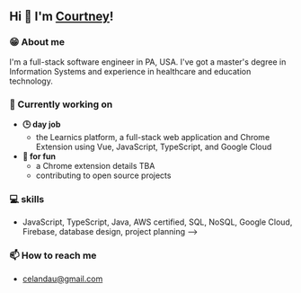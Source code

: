 ## Hi 👋 I'm [Courtney](http://celandau.com)!

### 😁 About me
I'm a full-stack software engineer in PA, USA. I've got a master's degree in Information Systems and experience in healthcare and education technology. 

### 🔭  Currently working on
- **🕒  day job** 
  - the Learnics platform, a full-stack web application and Chrome Extension using Vue, JavaScript, TypeScript, and Google Cloud
- **🌙  for fun**
  - a Chrome extension details TBA
  - contributing to open source projects
  
<!--
 ### 🌱 Currently learning
- Golang
- continuing to work on my AWS skills
-->

### 💻  skills
- JavaScript, TypeScript, Java, AWS certified, SQL, NoSQL, Google Cloud, Firebase, database design, project planning -->

<!-- ### 👯  I’m looking to collaborate on
- open to anything that utilizes my skills, but I am passionate about health and medicine

<!-- **🤔 I’m looking for help with:** -->

<!-- **💬 Ask me about** -->

### 📫  How to reach me
- celandau@gmail.com

<!-- ### 😄  Pronouns
- she/her

**⚡ Fun fact** 
-  -->

<!--
**clandau/clandau** is a ✨ _special_ ✨ repository because its `README.md` (this file) appears on your GitHub profile.

Here are some ideas to get you started:

- 🔭 I’m currently working on ...
- 🌱 I’m currently learning ...
- 👯 I’m looking to collaborate on ...
- 🤔 I’m looking for help with ...
- 💬 Ask me about ...
- 📫 How to reach me: ...
- 😄 Pronouns: ...
- ⚡ Fun fact: ...
-->
